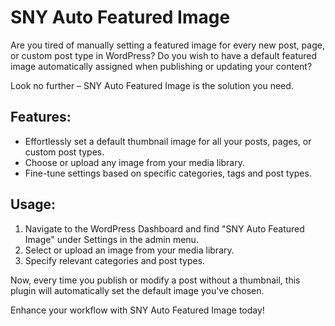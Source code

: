 # SNY Auto Featured Image

Are you tired of manually setting a featured image for every new post, page, or custom post type in WordPress? Do you wish to have a default featured image automatically assigned when publishing or updating your content?

Look no further – SNY Auto Featured Image is the solution you need.

## Features:

- Effortlessly set a default thumbnail image for all your posts, pages, or custom post types.
- Choose or upload any image from your media library.
- Fine-tune settings based on specific categories, tags and post types.

## Usage:

1. Navigate to the WordPress Dashboard and find "SNY Auto Featured Image" under Settings in the admin menu.
2. Select or upload an image from your media library.
3. Specify relevant categories and post types.

Now, every time you publish or modify a post without a thumbnail, this plugin will automatically set the default image you've chosen.

Enhance your workflow with SNY Auto Featured Image today!
